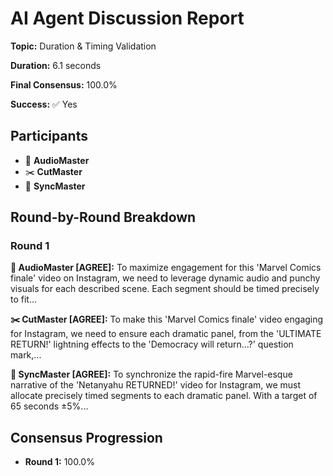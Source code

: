 # AI Agent Discussion Report

**Topic:** Duration & Timing Validation

**Duration:** 6.1 seconds

**Final Consensus:** 100.0%

**Success:** ✅ Yes

## Participants

- 🎵 **AudioMaster**
- ✂️ **CutMaster**
- 🎯 **SyncMaster**

## Round-by-Round Breakdown

### Round 1

**🎵 AudioMaster [AGREE]:** To maximize engagement for this 'Marvel Comics finale' video on Instagram, we need to leverage dynamic audio and punchy visuals for each described scene.  Each segment should be timed precisely to fit...

**✂️ CutMaster [AGREE]:** To make this 'Marvel Comics finale' video engaging for Instagram, we need to ensure each dramatic panel, from the 'ULTIMATE RETURN!' lightning effects to the 'Democracy will return...?' question mark,...

**🎯 SyncMaster [AGREE]:** To synchronize the rapid-fire Marvel-esque narrative of the 'Netanyahu RETURNED!' video for Instagram, we must allocate precisely timed segments to each dramatic panel. With a target of 65 seconds ±5%...

## Consensus Progression

- **Round 1:** 100.0%
